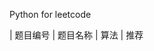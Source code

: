 Python for leetcode

| 题目编号 | 题目名称 | 算法 | 推荐 

[^_^]:
    ||[]()|[https://github.com/aidway/LeetCode/issues/]||
